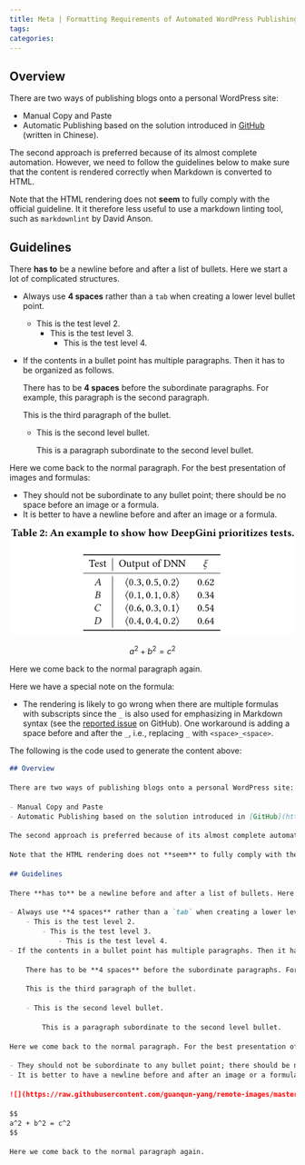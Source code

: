 ```yaml
---
title: Meta | Formatting Requirements of Automated WordPress Publishing
tags: 
categories:
---
```


## Overview

There are two ways of publishing blogs onto a personal WordPress site:

- Manual Copy and Paste
- Automatic Publishing based on the solution introduced in [GitHub](https://github.com/zhaoolee/WordPressXMLRPCTools) (written in Chinese).

The second approach is preferred because of its almost complete automation. However, we need to follow the guidelines below to make sure that the content is rendered correctly when Markdown is converted to HTML.

Note that the HTML rendering does not **seem** to fully comply with the official guideline. It it therefore less useful to use a markdown linting tool, such as `markdownlint` by David Anson.

## Guidelines

There **has to** be a newline before and after a list of bullets. Here we start a lot of complicated structures.

- Always use **4 spaces** rather than a `tab` when creating a lower level bullet point.
    - This is the test level 2.
        - This is the test level 3.
            - This is the test level 4.
- If the contents in a bullet point has multiple paragraphs. Then it has to be organized as follows.
  
    There has to be **4 spaces** before the subordinate paragraphs. For example, this paragraph is the second paragraph.

    This is the third paragraph of the bullet.

    - This is the second level bullet.
        
		This is a paragraph subordinate to the second level bullet.

Here we come back to the normal paragraph. For the best presentation of images and formulas:

- They should not be subordinate to any bullet point; there should be no space before an image or a formula.
- It is better to have a newline before and after an image or a formula.

![](https://raw.githubusercontent.com/guanqun-yang/remote-images/master/2023/08/upgit_20230827_1693175262.png)

$$
a^2 + b^2 = c^2
$$

Here we come back to the normal paragraph again.

Here we have a special note on the formula:

- The rendering is likely to go wrong when there are multiple formulas with subscripts since the `_` is also used for emphasizing in Markdown syntax (see the [reported issue](https://github.com/github/markup/issues/1575) on GitHub). One workaround is adding a space before and after the `_`, i.e., replacing `_` with `<space>_<space>`.

The following is the code used to generate the content above:

```markdown
## Overview

There are two ways of publishing blogs onto a personal WordPress site:

- Manual Copy and Paste
- Automatic Publishing based on the solution introduced in [GitHub](https://github.com/zhaoolee/WordPressXMLRPCTools) (written in Chinese).

The second approach is preferred because of its almost complete automation. However, we need to follow the guidelines below to make sure that the content is rendered correctly when Markdown is converted to HTML.

Note that the HTML rendering does not **seem** to fully comply with the official guideline. It it therefore less useful to use a markdown linting tool, such as `markdownlint` by David Anson.

## Guidelines

There **has to** be a newline before and after a list of bullets. Here we start a lot of complicated structures.

- Always use **4 spaces** rather than a `tab` when creating a lower level bullet point.
    - This is the test level 2.
        - This is the test level 3.
            - This is the test level 4.
- If the contents in a bullet point has multiple paragraphs. Then it has to be organized as follows.
  
    There has to be **4 spaces** before the subordinate paragraphs. For example, this paragraph is the second paragraph.

    This is the third paragraph of the bullet.

    - This is the second level bullet.
        
		This is a paragraph subordinate to the second level bullet.

Here we come back to the normal paragraph. For the best presentation of images and formulas:

- They should not be subordinate to any bullet point; there should be no space before an image or a formula.
- It is better to have a newline before and after an image or a formula.

![](https://raw.githubusercontent.com/guanqun-yang/remote-images/master/2023/08/upgit_20230827_1693175262.png)

$$
a^2 + b^2 = c^2
$$

Here we come back to the normal paragraph again.
```